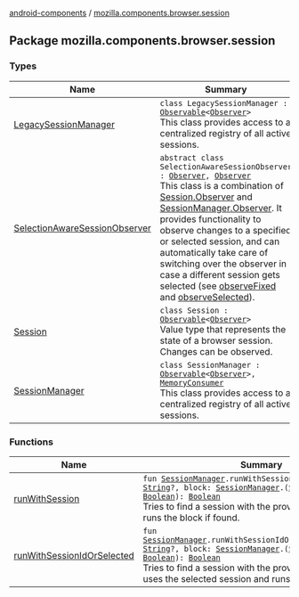 [android-components](../index.md) / [mozilla.components.browser.session](./index.md)

## Package mozilla.components.browser.session

### Types

| Name | Summary |
|---|---|
| [LegacySessionManager](-legacy-session-manager/index.md) | `class LegacySessionManager : `[`Observable`](../mozilla.components.support.base.observer/-observable/index.md)`<`[`Observer`](-session-manager/-observer/index.md)`>`<br>This class provides access to a centralized registry of all active sessions. |
| [SelectionAwareSessionObserver](-selection-aware-session-observer/index.md) | `abstract class SelectionAwareSessionObserver : `[`Observer`](-session-manager/-observer/index.md)`, `[`Observer`](-session/-observer/index.md)<br>This class is a combination of [Session.Observer](-session/-observer/index.md) and [SessionManager.Observer](-session-manager/-observer/index.md). It provides functionality to observe changes to a specified or selected session, and can automatically take care of switching over the observer in case a different session gets selected (see [observeFixed](-selection-aware-session-observer/observe-fixed.md) and [observeSelected](-selection-aware-session-observer/observe-selected.md)). |
| [Session](-session/index.md) | `class Session : `[`Observable`](../mozilla.components.support.base.observer/-observable/index.md)`<`[`Observer`](-session/-observer/index.md)`>`<br>Value type that represents the state of a browser session. Changes can be observed. |
| [SessionManager](-session-manager/index.md) | `class SessionManager : `[`Observable`](../mozilla.components.support.base.observer/-observable/index.md)`<`[`Observer`](-session-manager/-observer/index.md)`>, `[`MemoryConsumer`](../mozilla.components.support.base.memory/-memory-consumer/index.md)<br>This class provides access to a centralized registry of all active sessions. |

### Functions

| Name | Summary |
|---|---|
| [runWithSession](run-with-session.md) | `fun `[`SessionManager`](-session-manager/index.md)`.runWithSession(sessionId: `[`String`](https://kotlinlang.org/api/latest/jvm/stdlib/kotlin/-string/index.html)`?, block: `[`SessionManager`](-session-manager/index.md)`.(`[`Session`](-session/index.md)`) -> `[`Boolean`](https://kotlinlang.org/api/latest/jvm/stdlib/kotlin/-boolean/index.html)`): `[`Boolean`](https://kotlinlang.org/api/latest/jvm/stdlib/kotlin/-boolean/index.html)<br>Tries to find a session with the provided session ID and runs the block if found. |
| [runWithSessionIdOrSelected](run-with-session-id-or-selected.md) | `fun `[`SessionManager`](-session-manager/index.md)`.runWithSessionIdOrSelected(sessionId: `[`String`](https://kotlinlang.org/api/latest/jvm/stdlib/kotlin/-string/index.html)`?, block: `[`SessionManager`](-session-manager/index.md)`.(`[`Session`](-session/index.md)`) -> `[`Boolean`](https://kotlinlang.org/api/latest/jvm/stdlib/kotlin/-boolean/index.html)`): `[`Boolean`](https://kotlinlang.org/api/latest/jvm/stdlib/kotlin/-boolean/index.html)<br>Tries to find a session with the provided session ID or uses the selected session and runs the block if found. |
